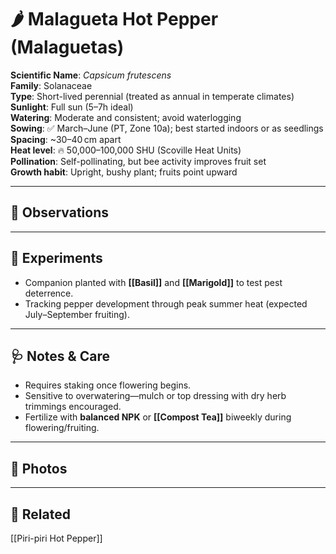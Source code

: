 # 🌶️ Malagueta Hot Pepper (Malaguetas)

**Scientific Name**: *Capsicum frutescens*  
**Family**: Solanaceae  
**Type**: Short-lived perennial (treated as annual in temperate climates)  
**Sunlight**: Full sun (5–7h ideal)  
**Watering**: Moderate and consistent; avoid waterlogging  
**Sowing**: ✅ March–June (PT, Zone 10a); best started indoors or as seedlings  
**Spacing**: ~30–40 cm apart  
**Heat level**: 🔥 50,000–100,000 SHU (Scoville Heat Units)  
**Pollination**: Self-pollinating, but bee activity improves fruit set  
**Growth habit**: Upright, bushy plant; fruits point upward

---

## 🧬 Observations


---

## 🧪 Experiments

- Companion planted with **[[Basil]]** and **[[Marigold]]** to test pest deterrence.
- Tracking pepper development through peak summer heat (expected July–September fruiting).

---

## 🩺 Notes & Care

- Requires staking once flowering begins.
- Sensitive to overwatering—mulch or top dressing with dry herb trimmings encouraged.
- Fertilize with **balanced NPK** or **[[Compost Tea]]** biweekly during flowering/fruiting.

---

## 📸 Photos


---

## 🔗 Related
[[Piri-piri Hot Pepper]]